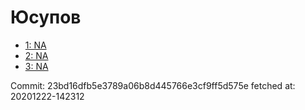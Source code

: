 # Юсупов
- [1: NA](1.md)
- [2: NA](2.md)
- [3: NA](3.md)

Commit: 23bd16dfb5e3789a06b8d445766e3cf9ff5d575e
 fetched at: 20201222-142312
